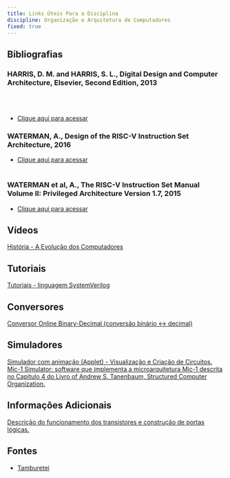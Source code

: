 ```yaml
---
title: Links Úteis Para a Disciplina
discipline: Organização e Arquitetura de Computadores 
fixed: true
---
```


## Bibliografias
### HARRIS, D. M. and HARRIS, S. L., Digital Design and Computer Architecture, Elsevier, Second Edition, 2013
<br></br>
- <a href="https://www.academia.edu/11907174/_Digital_Design_and_Computer_Architecture_by_David_Money_Harris_and_Sarah_L_Harris_">Clique aqui para acessar</a>

### WATERMAN, A., Design of the RISC-V Instruction Set Architecture, 2016
- <a href="https://people.eecs.berkeley.edu/~krste/papers/EECS-2016-1.pdf">Clique aqui para acessar</a>
<br></br>

### WATERMAN et al, A., The RISC-V Instruction Set Manual Volume II: Privileged Architecture Version 1.7, 2015
- <a href="https://riscv.org/wp-content/uploads/2017/05/riscv-privileged-v1.10.pdf">Clique aqui para acessar</a>

## Vídeos

<a href="https://www.youtube.com/watch?v=mFdUqqwzbVs">História - A Evolução dos Computadores</a>

<h2 id="tutoriais">Tutoriais</h2>

<a href="http://www.asic-world.com/systemverilog/tutorial.html">Tutoriais - linguagem SystemVerilog</a>

## Conversores

<a href="http://www.binaryconvert.com/index.html">Conversor Online Binary-Decimal (conversão binário &lt;-&gt; decimal)</a>

## Simuladores

<a href="https://www.falstad.com/circuit/">Simulador com animação (Applet) - Visualização e Criação de Circuitos.</a>
<a href="http://www.supereasyfree.com/software/simulators/structured-computer-organization-tanenbaum/mic-1-simulator/mic-1-simulator.php">Mic-1 Simulator: software que implementa a microarquitetura Mic-1 descrita no Capítulo 4 do Livro of Andrew S. Tanenbaum, Structured Computer Organization.</a>

## Informações Adicionais

<a href="http://wiki.icmc.usp.br/images/3/36/Aula2_ssc0180.pdf">Descrição do funcionamento dos transistores e construção de portas lógicas.</a>


## Fontes 

- <a href= "https://github.com/OpenDevUFCG/Tamburetei" target="_blank"> Tamburetei </a>
